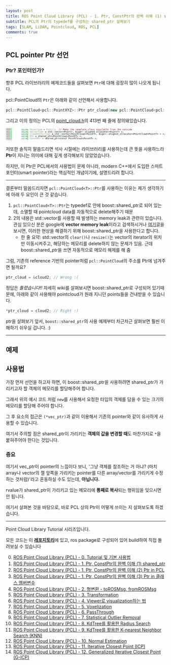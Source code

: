 ```yaml
---
layout: post
title: ROS Point Cloud Library (PCL) - 1. Ptr, ConstPtr의 완벽 이해 (1) shared_ptr
subtitle: PCL의 Ptr의 typedef를 구성하는 shared_ptr 살펴보기
tags: [SLAM, LiDAR, Pointcloud, ROS, PCL]
comments: true
---
```



## PCL pointer Ptr 선언

### Ptr? 포인터인가?

향후 PCL 라이브러리의 예제코드들을 살펴보면 `Ptr`에 대해 굉장히 많이 나오게 됩니다.

pcl::PointCloud의 `Ptr`은 아래와 같이 선언해서 사용합니다.

```cpp
pcl::PointCloud<pcl::PointXYZ>::Ptr ptr_cloud(new pcl::PointCloud<pcl::PointXYZ>);
```

그리고 이의 정의는 PCL의 [point_cloud.h](https://pointclouds.org/documentation/common_2include_2pcl_2point__cloud_8h_source.html)의 413번 째 줄에 정의돼있습니다.

![pcl_img](/img/pcl_point_cloud_h.png)


저또한 솔직히 말씀드리면 석사 시절에는 라이브러리를 사용하는데 큰 뜻을 사용하느라 **Ptr**이 지니는 의미에 대해 깊게 생각해보지 않았었습니다.

하지만, 이 Ptr은 PCL에서의 사용법이 문제 아니라, modern C++에서 도입한 스마트 포인터(smart pointer)라는 핵심적인 개념이기에, 설명드리려 합니다.

---

결론부터 말씀드리자면 `pcl::PointCloud<T>::Ptr`를 사용하는 이유는 제가 생각하기에 아래 두 요인이 큰 것 같습니다.

1. `pcl::PointCloud<T>::Ptr`는 typedef로 안에 boost::shared_ptr로 되어 있는데, 소멸할 때 pointcloud data를 자동적으로 delete해주기 때문
2. 2의 내용은 std::vector를 사용할 때 발생하는 memory leak과 관련이 있습니다. 관심 있으신 분은 google에 **vector memory leak**이라고 검색하시거나 [여기](https://stackoverflow.com/questions/1361139/how-to-avoid-memory-leaks-when-using-a-vector-of-pointers-to-dynamically-allocat)글을 보시면, 이러한 현상을 해결하기 위해 boost::shared_ptr을 사용한다고 합니다.
    * 한 줄 요약: std::vector의 `clear()`나 `resize()`는 vector의 iterator의 위치만 이동시켜주고, 해당하는 메모리를 delete하지 않는 문제가 있음. 근데 boost::shared_ptr을 쓰면 자동적으로 메모리 해제를 해 줌

그럼, 기존의 reference 기반의 pointer처럼 `pcl::PointCloud`의 주소를 Ptr에 넘겨주면 될까요?

```cpp
ptr_cloud = &cloud2; // Wrong :(
```

정답은 *틀렸습니다!!* 자세히 wiki를 살펴보시면 boost::shared_ptr로 구성되어 있기때문에, 아래와 같이 사용해야 pointcloud가 원래 지니던 points들을 건내받을 수 있습니다.

```cpp
*ptr_cloud = cloud2; // Right :)
```

ptr을 살펴보기 앞서, `boost::shared_ptr`의 사용 예제부터 차근차근 살펴보면 훨씬 이해하기 쉬우실 겁니다. :)

---


## 예제

<script src="https://gist.github.com/LimHyungTae/fc6c71a06a9a09a1e7958d35b64f9dd4.js"></script>


## 사용법

가장 먼저 선언을 하고자 하면, 이 boost::shared_ptr을 사용하려면 shared_ptr가 가리키고자 할 객체의 메모리를 할당해주어 합니다.

그래서 위의 예시 코드 처럼 `new`를 사용해서 요청한 타입의 객체를 담을 수 있는 크기의 메모리를 할당해 주어야 합니다.

그 후 요소의 접근은 `(*vec_ptr)`과 같이 이용해서 기존의 pointer와 같이 유사하게 사용할 수 있습니다.

여기서 주의할 점은 shared_ptr이 가리키는 **객체의 값을 변경할 때**도 마찬가지로 `*`을 붙혀주어야 한다는 것입니다.

### 중요

여기서 vec_ptr이 pointer의 느낌이다 보니, '그냥 객체를 참조하는 거 아냐? (마치 array나 vector의 젤 앞쪽을 가리키는 pointer를 다른 array/vector를 가리키게 수정하는 것처럼)'라고 혼동하실 수도 있는데, **아닙니다.**

rvalue가 shared_ptr이 가리키고 있는 메모리에 **통째로 복사**되는 행위임을 잊으시면 안 됩니다.



여기서 살펴본 것을 바탕으로, 바로 PCL 상의 Ptr이 어떻게 쓰이는 지 살펴보도록 하겠습니다.

---

Point Cloud Library Tutorial 시리즈입니다.

모든 코드는 이 [**레포지토리**](https://github.com/LimHyungTae/pcl_tutorial)에 있고, ros package로 구성되어 있어 build하여 직접 돌려보실 수 있습니다

0. [ROS Point Cloud Library (PCL) - 0. Tutorial 및 기본 사용법](https://limhyungtae.github.io/2021-09-09-ROS-Point-Cloud-Library-(PCL)-0.-Tutorial-%EB%B0%8F-%EA%B8%B0%EB%B3%B8-%EC%82%AC%EC%9A%A9%EB%B2%95/)
1. [ROS Point Cloud Library (PCL) - 1. Ptr, ConstPtr의 완벽 이해 (1) shared_ptr](https://limhyungtae.github.io/2021-09-09-ROS-Point-Cloud-Library-(PCL)-1.-Ptr,-ConstPtr%EC%9D%98-%EC%99%84%EB%B2%BD-%EC%9D%B4%ED%95%B4-(1)-shared_ptr/)
2. [ROS Point Cloud Library (PCL) - 1. Ptr, ConstPtr의 완벽 이해 (2) Ptr in PCL](https://limhyungtae.github.io/2021-09-10-ROS-Point-Cloud-Library-(PCL)-1.-Ptr,-ConstPtr%EC%9D%98-%EC%99%84%EB%B2%BD-%EC%9D%B4%ED%95%B4-(2)-Ptr-in-PCL/)
3. [ROS Point Cloud Library (PCL) - 1. Ptr, ConstPtr의 완벽 이해 (3) Ptr in 클래스 멤버변수](https://limhyungtae.github.io/2021-09-10-ROS-Point-Cloud-Library-(PCL)-1.-Ptr,-ConstPtr%EC%9D%98-%EC%99%84%EB%B2%BD-%EC%9D%B4%ED%95%B4-(3)-Ptr-in-%ED%81%B4%EB%9E%98%EC%8A%A4-%EB%A9%A4%EB%B2%84%EB%B3%80%EC%88%98/)
4. [ROS Point Cloud Library (PCL) - 2. 형변환 - toROSMsg, fromROSMsg](https://limhyungtae.github.io/2021-09-10-ROS-Point-Cloud-Library-(PCL)-2.-%ED%98%95%EB%B3%80%ED%99%98-toROSMsg,-fromROSMsg/)
5. [ROS Point Cloud Library (PCL) - 3. Transformation](https://limhyungtae.github.io/2021-09-10-ROS-Point-Cloud-Library-(PCL)-3.-Transformation/)
6. [ROS Point Cloud Library (PCL) - 4. Viewer로 visualization하는 법](https://limhyungtae.github.io/2021-09-10-ROS-Point-Cloud-Library-(PCL)-4.-Viewer%EB%A1%9C-visualization%ED%95%98%EB%8A%94-%EB%B2%95/)
7. [ROS Point Cloud Library (PCL) - 5. Voxelization](https://limhyungtae.github.io/2021-09-12-ROS-Point-Cloud-Library-(PCL)-5.-Voxelization/)
8. [ROS Point Cloud Library (PCL) - 6. PassThrough](https://limhyungtae.github.io/2021-09-12-ROS-Point-Cloud-Library-(PCL)-6.-PassThrough/)
9. [ROS Point Cloud Library (PCL) - 7. Statistical Outlier Removal](https://limhyungtae.github.io/2021-09-12-ROS-Point-Cloud-Library-(PCL)-7.-Statistical-Outlier-Removal/)
10. [ROS Point Cloud Library (PCL) - 8. KdTree를 활용한 Radius Search](https://limhyungtae.github.io/2021-09-12-ROS-Point-Cloud-Library-(PCL)-8.-KdTree%EB%A5%BC-%ED%99%9C%EC%9A%A9%ED%95%9C-Radius-Search/)
11. [ROS Point Cloud Library (PCL) - 9. KdTree를 활용한 K-nearest Neighbor Search (KNN)](https://limhyungtae.github.io/2021-09-12-ROS-Point-Cloud-Library-(PCL)-9.-KdTree%EB%A5%BC-%ED%99%9C%EC%9A%A9%ED%95%9C-K-nearest-Neighbor-Search-(KNN)/)
12. [ROS Point Cloud Library (PCL) - 10. Normal Estimation](https://limhyungtae.github.io/2021-09-13-ROS-Point-Cloud-Library-(PCL)-10.-Normal-Estimation/)
13. [ROS Point Cloud Library (PCL) - 11. Iterative Closest Point (ICP)](https://limhyungtae.github.io/2021-09-14-ROS-Point-Cloud-Library-(PCL)-11.-Iterative-Closest-Point-(ICP)/)
14. [ROS Point Cloud Library (PCL) - 12. Generalized Iterative Closest Point (G-ICP)](https://limhyungtae.github.io/2021-09-14-ROS-Point-Cloud-Library-(PCL)-12.-Generalized-Iterative-Closest-Point-(G-ICP)/)
